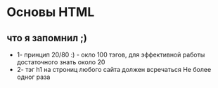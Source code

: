 # Основы HTML 
## что я запомнил ;)
- 1- принцип 20/80 :) - окло 100 тэгов, для эффективной работы достаточного знать около 20
- 2- тэг h1 на строниц любого сайта должен всречаться Не более одног раза
